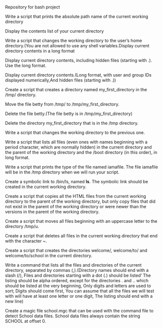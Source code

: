Repository for bash project

Write a script that prints the absolute path name of the current working directory

Display the contents list of your current directory

Write a script that changes the working directory to the user’s home directory.(You are not allowed to use any shell variables.Display current directory contents in a long format

Display current directory contents, including hidden files (starting with .). Use the long format.

Display current directory contents.(Long format, with user and group IDs displayed numerically,And hidden files (starting with .))

Create a script that creates a directory named my_first_directory in the /tmp/ directory.

Move the file betty from /tmp/ to /tmp/my_first_directory.

Delete the file betty.(The file betty is in /tmp/my_first_directory)

Delete the directory my_first_directory that is in the /tmp directory.

Write a script that changes the working directory to the previous one.

Write a script that lists all files (even ones with names beginning with a period character, which are normally hidden) in the current directory and the parent of the working directory and the /boot directory (in this order), in long format.

Write a script that prints the type of the file named iamafile. The file iamafile will be in the /tmp directory when we will run your script.

Create a symbolic link to /bin/ls, named __ls__. The symbolic link should be created in the current working directory.

Create a script that copies all the HTML files from the current working directory to the parent of the working directory, but only copy files that did not exist in the parent of the working directory or were newer than the versions in the parent of the working directory.

Create a script that moves all files beginning with an uppercase letter to the directory /tmp/u.

Create a script that deletes all files in the current working directory that end with the character ~.

Create a script that creates the directories welcome/, welcome/to/ and welcome/to/school in the current directory.

Write a command that lists all the files and directories of the current directory, separated by commas (,).(Directory names should end with a slash (/), Files and directories starting with a dot (.) should be listed’ The listing should be alpha ordered, except for the directories . and .. which should be listed at the very beginning, Only digits and letters are used to sort; Digits should come first, You can assume that all the files we will test with will have at least one letter or one digit, The listing should end with a new line)

Create a magic file school.mgc that can be used with the command file to detect School data files. School data files always contain the string SCHOOL at offset 0.

